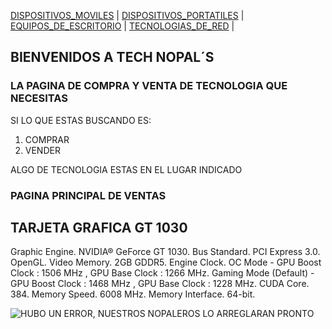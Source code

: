 [DISPOSITIVOS_MOVILES](./DISPOSITIVOS_MOVILES.md) | [DISPOSITIVOS_PORTATILES](./DISPOSITIVOS_PORTATILES.md) | [EQUIPOS_DE_ESCRITORIO](./EQUIPOS_DE_ESCRITORIO.md) | [TECNOLOGIAS_DE_RED](./TECNOLOGIAS_DE_RED.md) |
## BIENVENIDOS A TECH NOPAL´S
### LA PAGINA DE COMPRA Y VENTA DE TECNOLOGIA QUE NECESITAS
SI LO QUE ESTAS BUSCANDO ES:
1. COMPRAR 
2. VENDER 
 
ALGO DE TECNOLOGIA ESTAS EN EL LUGAR INDICADO

### PAGINA PRINCIPAL DE VENTAS

## TARJETA GRAFICA GT 1030
Graphic Engine. NVIDIA® GeForce GT 1030.
Bus Standard. PCI Express 3.0.
OpenGL.
Video Memory. 2GB GDDR5.
Engine Clock. OC Mode - GPU Boost Clock : 1506 MHz , GPU Base Clock : 1266 MHz. Gaming Mode (Default) - GPU Boost Clock : 1468 MHz , GPU Base Clock : 1228 MHz.
CUDA Core. 384.
Memory Speed. 6008 MHz.
Memory Interface. 64-bit.

![HUBO UN ERROR, NUESTROS NOPALEROS LO ARREGLARAN PRONTO](https://m.media-amazon.com/images/I/715fqILF10L._AC_SS450_.jpg)

